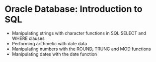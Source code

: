 # Oracle Database: Introduction to SQL

* Manipulating strings with character functions in SQL SELECT and WHERE clauses
* Performing arithmetic with date data
* Manipulating numbers with the ROUND, TRUNC and MOD functions
* Manipulating dates with the date function